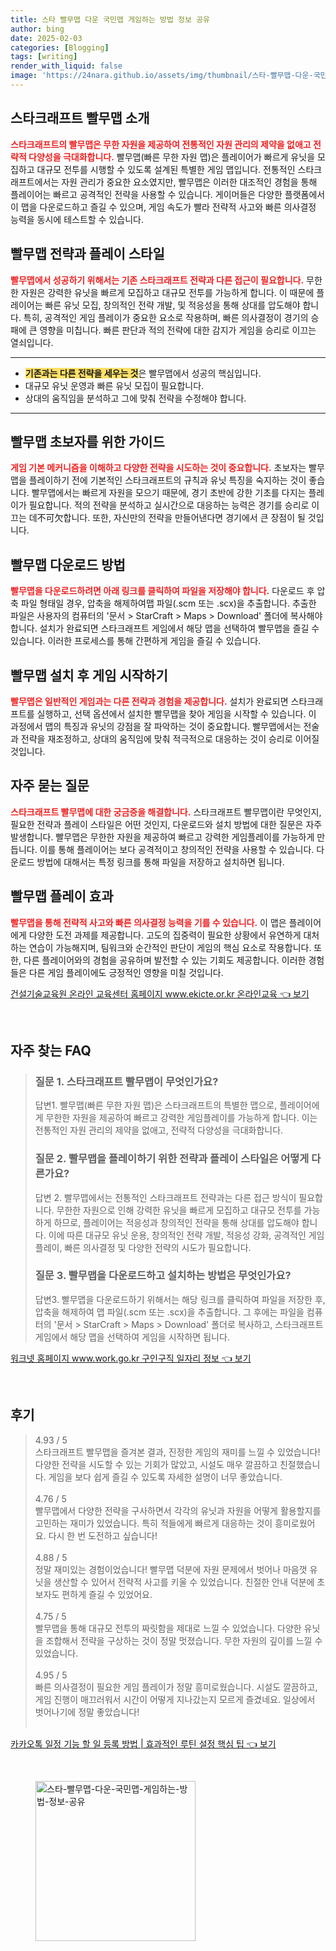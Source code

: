 ```yaml
---
title: 스타 빨무맵 다운 국민맵 게임하는 방법 정보 공유
author: bing
date: 2025-02-03
categories: [Blogging]
tags: [writing]
render_with_liquid: false
image: 'https://24nara.github.io/assets/img/thumbnail/스타-빨무맵-다운-국민맵-게임하는-방법-정보-공유.webp'
---
```



<h2 id='스타크래프트_빨무맵_소개'>스타크래프트 빨무맵 소개</h2>

<p><b><span style="color: #ee2323;">스타크래프트의 빨무맵은 무한 자원을 제공하여 전통적인 자원 관리의 제약을 없애고 전략적 다양성을 극대화합니다.</span></b> 빨무맵(빠른 무한 자원 맵)은 플레이어가 빠르게 유닛을 모집하고 대규모 전투를 시행할 수 있도록 설계된 특별한 게임 맵입니다. 전통적인 스타크래프트에서는 자원 관리가 중요한 요소였지만, 빨무맵은 이러한 대조적인 경험을 통해 플레이어는 빠르고 공격적인 전략을 사용할 수 있습니다. 게이머들은 다양한 플랫폼에서 이 맵을 다운로드하고 즐길 수 있으며, 게임 속도가 빨라 전략적 사고와 빠른 의사결정 능력을 동시에 테스트할 수 있습니다.</p>

<h2 id='빨무맵_전략과_플레이_스타일'>빨무맵 전략과 플레이 스타일</h2>

<p><b><span style="color: #ee2323;">빨무맵에서 성공하기 위해서는 기존 스타크래프트 전략과 다른 접근이 필요합니다.</span></b> 무한한 자원은 강력한 유닛을 빠르게 모집하고 대규모 전투를 가능하게 합니다. 이 때문에 플레이어는 빠른 유닛 모집, 창의적인 전략 개발, 및 적응성을 통해 상대를 압도해야 합니다. 특히, 공격적인 게임 플레이가 중요한 요소로 작용하며, 빠른 의사결정이 경기의 승패에 큰 영향을 미칩니다. 빠른 판단과 적의 전략에 대한 감지가 게임을 승리로 이끄는 열쇠입니다.</p>

<hr />

<ul>
    <li><b><span style="background-color: #ffe066;">기존과는 다른 전략을 세우는 것</span></b>은 빨무맵에서 성공의 핵심입니다.</li>
    <li>대규모 유닛 운영과 빠른 유닛 모집이 필요합니다.</li>
    <li>상대의 움직임을 분석하고 그에 맞춰 전략을 수정해야 합니다.</li>
</ul>

<hr />

<h2 id='빨무맵_초보자를_위한_가이드'>빨무맵 초보자를 위한 가이드</h2>

<p><b><span style="color: #ee2323;">게임 기본 메커니즘을 이해하고 다양한 전략을 시도하는 것이 중요합니다.</span></b> 초보자는 빨무맵을 플레이하기 전에 기본적인 스타크래프트의 규칙과 유닛 특징을 숙지하는 것이 좋습니다. 빨무맵에서는 빠르게 자원을 모으기 때문에, 경기 초반에 강한 기초를 다지는 플레이가 필요합니다. 적의 전략을 분석하고 실시간으로 대응하는 능력은 경기를 승리로 이끄는 데不可欠합니다. 또한, 자신만의 전략을 만들어낸다면 경기에서 큰 장점이 될 것입니다.</p>

<h2 id='빨무맵_다운로드_방법'>빨무맵 다운로드 방법</h2>

<p><b><span style="color: #ee2323;">빨무맵을 다운로드하려면 아래 링크를 클릭하여 파일을 저장해야 합니다.</span></b> 다운로드 후 압축 파일 형태일 경우, 압축을 해제하여맵 파일(.scm 또는 .scx)을 추출합니다. 추출한 파일은 사용자의 컴퓨터의 '문서 > StarCraft > Maps > Download' 폴더에 복사해야 합니다. 설치가 완료되면 스타크래프트 게임에서 해당 맵을 선택하여 빨무맵을 즐길 수 있습니다. 이러한 프로세스를 통해 간편하게 게임을 즐길 수 있습니다.</p>

<h2 id='빨무맵_설치후_게임_시작하기'>빨무맵 설치 후 게임 시작하기</h2>

<p><b><span style="color: #ee2323;">빨무맵은 일반적인 게임과는 다른 전략과 경험을 제공합니다.</span></b> 설치가 완료되면 스타크래프트를 실행하고, 선택 옵션에서 설치한 빨무맵을 찾아 게임을 시작할 수 있습니다. 이 과정에서 맵의 특징과 유닛의 강점을 잘 파악하는 것이 중요합니다. 빨무맵에서는 전술과 전략을 재조정하고, 상대의 움직임에 맞춰 적극적으로 대응하는 것이 승리로 이어질 것입니다.</p>

<h2 id='자주_묻는_질문'>자주 묻는 질문</h2>

<p><b><span style="color: #ee2323;">스타크래프트 빨무맵에 대한 궁금증을 해결합니다.</span></b> 스타크래프트 빨무맵이란 무엇인지, 필요한 전략과 플레이 스타일은 어떤 것인지, 다운로드와 설치 방법에 대한 질문은 자주 발생합니다. 빨무맵은 무한한 자원을 제공하여 빠르고 강력한 게임플레이를 가능하게 만듭니다. 이를 통해 플레이어는 보다 공격적이고 창의적인 전략을 사용할 수 있습니다. 다운로드 방법에 대해서는 특정 링크를 통해 파일을 저장하고 설치하면 됩니다.</p>

<h2 id='빨무맵_플레이_효과'>빨무맵 플레이 효과</h2>

<p><b><span style="color: #ee2323;">빨무맵을 통해 전략적 사고와 빠른 의사결정 능력을 기를 수 있습니다.</span></b> 이 맵은 플레이어에게 다양한 도전 과제를 제공합니다. 고도의 집중력이 필요한 상황에서 유연하게 대처하는 연습이 가능해지며, 팀워크와 순간적인 판단이 게임의 핵심 요소로 작용합니다. 또한, 다른 플레이어와의 경험을 공유하며 발전할 수 있는 기회도 제공합니다. 이러한 경험들은 다른 게임 플레이에도 긍정적인 영향을 미칠 것입니다.</p>


<p><a class="click-button" title="건설기술교육원 온라인 교육센터 홈페이지 www.ekicte.or.kr 온라인교육" href="https://24nara.github.io/posts/%EA%B1%B4%EC%84%A4%EA%B8%B0%EC%88%A0%EA%B5%90%EC%9C%A1%EC%9B%90-%EC%98%A8%EB%9D%BC%EC%9D%B8-%EA%B5%90%EC%9C%A1%EC%84%BC%ED%84%B0-%ED%99%88%ED%8E%98%EC%9D%B4%EC%A7%80-www.ekicte.or.kr-%EC%98%A8%EB%9D%BC%EC%9D%B8%EA%B5%90%EC%9C%A1/" rel="dofollow">건설기술교육원 온라인 교육센터 홈페이지 www.ekicte.or.kr 온라인교육 👈 보기</a></p><br>
<h2 id='자주_찾는_FAQ'>자주 찾는 FAQ</h2>
<div itemscope="" itemtype="https://schema.org/FAQPage">
<blockquote>
<div itemscope="" itemprop="mainEntity" itemtype="https://schema.org/Question">
<h3 itemprop="name">질문 1. 스타크래프트 빨무맵이 무엇인가요?</h3>
<div itemscope="" itemprop="acceptedAnswer" itemtype="https://schema.org/Answer">
<span itemprop="text">
<p>답변1. 빨무맵(빠른 무한 자원 맵)은 스타크래프트의 특별한 맵으로, 플레이어에게 무한한 자원을 제공하여 빠르고 강력한 게임플레이를 가능하게 합니다. 이는 전통적인 자원 관리의 제약을 없애고, 전략적 다양성을 극대화합니다.</p>
</span>
</div>
</div>
<div itemscope="" itemprop="mainEntity" itemtype="https://schema.org/Question">
<h3 itemprop="name">질문 2. 빨무맵을 플레이하기 위한 전략과 플레이 스타일은 어떻게 다른가요?</h3>
<div itemscope="" itemprop="acceptedAnswer" itemtype="https://schema.org/Answer">
<span itemprop="text">
<p>답변 2. 빨무맵에서는 전통적인 스타크래프트 전략과는 다른 접근 방식이 필요합니다. 무한한 자원으로 인해 강력한 유닛을 빠르게 모집하고 대규모 전투를 가능하게 하므로, 플레이어는 적응성과 창의적인 전략을 통해 상대를 압도해야 합니다. 이에 따른 대규모 유닛 운용, 창의적인 전략 개발, 적응성 강화, 공격적인 게임플레이, 빠른 의사결정 및 다양한 전략의 시도가 필요합니다.</p>
</span>
</div>
</div>
<div itemscope="" itemprop="mainEntity" itemtype="https://schema.org/Question">
<h3 itemprop="name">질문 3. 빨무맵을 다운로드하고 설치하는 방법은 무엇인가요?</h3>
<div itemscope="" itemprop="acceptedAnswer" itemtype="https://schema.org/Answer">
<span itemprop="text">
<p>답변3. 빨무맵을 다운로드하기 위해서는 해당 링크를 클릭하여 파일을 저장한 후, 압축을 해제하여 맵 파일(.scm 또는 .scx)을 추출합니다. 그 후에는 파일을 컴퓨터의 '문서 > StarCraft > Maps > Download' 폴더로 복사하고, 스타크래프트 게임에서 해당 맵을 선택하여 게임을 시작하면 됩니다.</p>
</span>
</div>
</div>
</blockquote>
</div>
<p><a class="click-button" title="워크넷 홈페이지 www.work.go.kr 구인구직 일자리 정보" href="https://24nara.github.io/posts/%EC%9B%8C%ED%81%AC%EB%84%B7-%ED%99%88%ED%8E%98%EC%9D%B4%EC%A7%80-www.work.go.kr-%EA%B5%AC%EC%9D%B8%EA%B5%AC%EC%A7%81-%EC%9D%BC%EC%9E%90%EB%A6%AC-%EC%A0%95%EB%B3%B4/" rel="dofollow">워크넷 홈페이지 www.work.go.kr 구인구직 일자리 정보 👈 보기</a></p><br>
<h2 id='후기'>후기</h2>
<div itemscope itemtype="https://schema.org/Product">
  <blockquote>
  <div itemprop="review" itemscope itemtype="https://schema.org/Review">
      <div itemprop="reviewRating" itemscope itemtype="https://schema.org/Rating"> <span itemprop="ratingValue">4.93</span> / <span itemprop="bestRating">5</span> </div>
      <span itemprop="reviewBody">스타크래프트 빨무맵을 즐겨본 결과, 진정한 게임의 재미를 느낄 수 있었습니다! 다양한 전략을 시도할 수 있는 기회가 많았고, 시설도 매우 깔끔하고 친절했습니다. 게임을 보다 쉽게 즐길 수 있도록 자세한 설명이 너무 좋았습니다.</span>
  </div>
  <br>
  <div itemprop="review" itemscope itemtype="https://schema.org/Review">
      <div itemprop="reviewRating" itemscope itemtype="https://schema.org/Rating"> <span itemprop="ratingValue">4.76</span> / <span itemprop="bestRating">5</span> </div>
      <span itemprop="reviewBody">빨무맵에서 다양한 전략을 구사하면서 각각의 유닛과 자원을 어떻게 활용할지를 고민하는 재미가 있었습니다. 특히 적들에게 빠르게 대응하는 것이 흥미로웠어요. 다시 한 번 도전하고 싶습니다!</span>
  </div>
  <br>
  <div itemprop="review" itemscope itemtype="https://schema.org/Review">
      <div itemprop="reviewRating" itemscope itemtype="https://schema.org/Rating"> <span itemprop="ratingValue">4.88</span> / <span itemprop="bestRating">5</span> </div>
      <span itemprop="reviewBody">정말 재미있는 경험이었습니다! 빨무맵 덕분에 자원 문제에서 벗어나 마음껏 유닛을 생산할 수 있어서 전략적 사고를 키울 수 있었습니다. 친절한 안내 덕분에 초보자도 편하게 즐길 수 있었어요.</span>
  </div>
  <br>
  <div itemprop="review" itemscope itemtype="https://schema.org/Review">
      <div itemprop="reviewRating" itemscope itemtype="https://schema.org/Rating"> <span itemprop="ratingValue">4.75</span> / <span itemprop="bestRating">5</span> </div>
      <span itemprop="reviewBody">빨무맵을 통해 대규모 전투의 짜릿함을 제대로 느낄 수 있었습니다. 다양한 유닛을 조합해서 전략을 구상하는 것이 정말 멋졌습니다. 무한 자원의 깊이를 느낄 수 있었습니다.</span>
  </div>
  <br>
  <div itemprop="review" itemscope itemtype="https://schema.org/Review">
      <div itemprop="reviewRating" itemscope itemtype="https://schema.org/Rating"> <span itemprop="ratingValue">4.95</span> / <span itemprop="bestRating">5</span> </div>
      <span itemprop="reviewBody">빠른 의사결정이 필요한 게임 플레이가 정말 흥미로웠습니다. 시설도 깔끔하고, 게임 진행이 매끄러워서 시간이 어떻게 지나갔는지 모르게 즐겼네요. 일상에서 벗어나기에 정말 좋았습니다!</span>
  </div>
  <br>
  </blockquote>
</div>
<p><a class="click-button" title="카카오톡 일정 기능 할 일 등록 방법 | 효과적인 루틴 설정 핵심 팁" href="https://24nara.github.io/posts/%EC%B9%B4%EC%B9%B4%EC%98%A4%ED%86%A1-%EC%9D%BC%EC%A0%95-%EA%B8%B0%EB%8A%A5-%ED%95%A0-%EC%9D%BC-%EB%93%B1%EB%A1%9D-%EB%B0%A9%EB%B2%95-%ED%9A%A8%EA%B3%BC%EC%A0%81%EC%9D%B8-%EB%A3%A8%ED%8B%B4-%EC%84%A4%EC%A0%95-%ED%95%B5%EC%8B%AC-%ED%8C%81/" rel="dofollow">카카오톡 일정 기능 할 일 등록 방법 | 효과적인 루틴 설정 핵심 팁 👈 보기</a></p><br>
<figure class="image"><img src="https://24nara.github.io/assets/img/thumbnail/스타-빨무맵-다운-국민맵-게임하는-방법-정보-공유.webp" alt="스타-빨무맵-다운-국민맵-게임하는-방법-정보-공유" width="256" height="256"></figure>